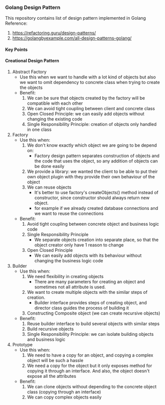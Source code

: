### Golang Design Pattern

This repository contains list of design pattern implemented in Golang
Reference:
1. https://refactoring.guru/design-patterns/
2. https://golangbyexample.com/all-design-patterns-golang/

#### Key Points
#### Creational Design Pattern
1. Abstract Factory
    - Use this when we want to handle with a lot kind of objects but also we want to omit dependency to concrete class when trying to create the objects
    - Benefit:
        1. We can be sure that objects created by the factory will be compatible with each other
        2. We can avoid tight coupling between client and concrete class
        3. Open Closed Principle: we can easily add objects without changing the existing code
        4. Single Responsibility Principle: creation of objects only handled in one class
2. Factory
    - Use this when:
        1. We don't know exactly which object we are going to be depend on:
            - Factory design pattern separates construction of objects and the code that uses the object, so any addition of objects can be done easily
        2. We provide a library: we wanted the client to be able to put their own object plugin with they provide their own behaviour of the object
        3. We can reuse objects
            - It's better to use factory's createObjects() method instead of constructor, since constructor should always return new object.
            - for example if we already created database connections and we want to reuse the connections
    - Benefit:
        1. Avoid tight coupling between concrete object and business logic code
        2. Single Responsibility Principle
            - We separate objects creation into separate place, so that the object creator only have 1 reason to change
        3. Open Closed Principle
            - We can easily add objects with its behaviour without changing the business logic code
3. Builder
    - Use this when:
        1. We need flexibility in creating objects
            - There are many parameters for creating an object and sometimes not all attribute is used.
        2. We want to create multiple objects with the similar steps of creation.
            - Builder interface provides steps of creating object, and director class guides the process of building it
        3. Constructing Composite object (we can create recursive objects)
    - Benefit:
        1. Reuse builder interface to build several objects with similar steps
        2. Build recursive objects
        3. Single Responsibility Principle: we can isolate building objects and business logic
4. Prototype
    - Use this when:
        1. We need to have a copy for an object, and copying a complex object will be such a hassle
        2. We need a copy for the object but it only exposes method for copying it through an interface. And also, the object doesn't expose all the attributes
    - Benefit:
        1. We can clone objects without depending to the concrete object class (copying through an interface)
        2. We can copy complex objects easily 